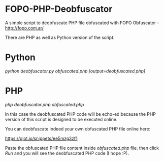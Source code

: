 # FOPO-PHP-Deobfuscator
A simple script to deobfuscate PHP file obfuscated with FOPO Obfuscator - http://fopo.com.ar/

There are PHP as well as Python version of the script.

# Python
*python deobfuscator.py obfuscated.php [output=deobfuscated.php]*

# PHP
*php deobfuscator.php obfuscated.php*

In this case the deobfuscated PHP code will be echo-ed because the PHP version of this script is designed to be executed online.

You can deobfuscate indeed your own obfuscated PHP file online here:

https://glot.io/snippets/ee5mzg3zf1

Paste the obfuscated PHP file content inside _obfuscated.php_ file, then click _Run_ and you will see the deobfuscated PHP code (I hope :P).
